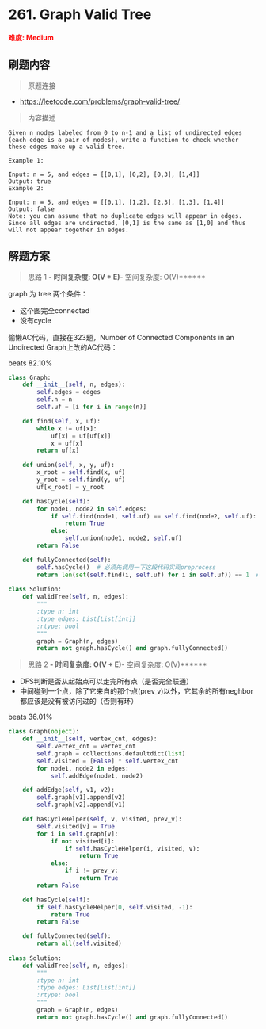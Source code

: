 # 261. Graph Valid Tree

**<font color=red>难度: Medium</font>**

## 刷题内容

> 原题连接

* https://leetcode.com/problems/graph-valid-tree/

> 内容描述

```
Given n nodes labeled from 0 to n-1 and a list of undirected edges (each edge is a pair of nodes), write a function to check whether these edges make up a valid tree.

Example 1:

Input: n = 5, and edges = [[0,1], [0,2], [0,3], [1,4]]
Output: true
Example 2:

Input: n = 5, and edges = [[0,1], [1,2], [2,3], [1,3], [1,4]]
Output: false
Note: you can assume that no duplicate edges will appear in edges. Since all edges are undirected, [0,1] is the same as [1,0] and thus will not appear together in edges.
```

## 解题方案

> 思路 1
******- 时间复杂度: O(V * E)******- 空间复杂度: O(V)******

graph 为 tree 两个条件：

- 这个图完全connected
- 没有cycle

偷懒AC代码，直接在323题，Number of Connected Components in an Undirected Graph上改的AC代码：

beats 82.10%

```python
class Graph:
    def __init__(self, n, edges):
        self.edges = edges
        self.n = n
        self.uf = [i for i in range(n)]

    def find(self, x, uf):
        while x != uf[x]:
            uf[x] = uf[uf[x]]
            x = uf[x]
        return uf[x]

    def union(self, x, y, uf):
        x_root = self.find(x, uf)
        y_root = self.find(y, uf)
        uf[x_root] = y_root

    def hasCycle(self):
        for node1, node2 in self.edges:
            if self.find(node1, self.uf) == self.find(node2, self.uf):  # cycle exists
                return True
            else:
                self.union(node1, node2, self.uf)
        return False

    def fullyConnected(self):
        self.hasCycle()  # 必须先调用一下这段代码实现preprocess
        return len(set(self.find(i, self.uf) for i in self.uf)) == 1  # fully connected
    
class Solution:
    def validTree(self, n, edges):
        """
        :type n: int
        :type edges: List[List[int]]
        :rtype: bool
        """
        graph = Graph(n, edges)
        return not graph.hasCycle() and graph.fullyConnected()
```

> 思路 2
******- 时间复杂度: O(V + E)******- 空间复杂度: O(V)******

- DFS判断是否从起始点可以走完所有点（是否完全联通）
- 中间碰到一个点，除了它来自的那个点(prev_v)以外，它其余的所有neghbor都应该是没有被访问过的（否则有环）

beats 36.01%

```python
class Graph(object):
    def __init__(self, vertex_cnt, edges):
        self.vertex_cnt = vertex_cnt
        self.graph = collections.defaultdict(list)
        self.visited = [False] * self.vertex_cnt
        for node1, node2 in edges:
            self.addEdge(node1, node2)

    def addEdge(self, v1, v2):
        self.graph[v1].append(v2)
        self.graph[v2].append(v1)

    def hasCycleHelper(self, v, visited, prev_v):
        self.visited[v] = True
        for i in self.graph[v]:
            if not visited[i]:
                if self.hasCycleHelper(i, visited, v):
                    return True
            else:
                if i != prev_v:
                    return True
        return False

    def hasCycle(self):
        if self.hasCycleHelper(0, self.visited, -1):
            return True
        return False

    def fullyConnected(self):
        return all(self.visited)
    
class Solution:
    def validTree(self, n, edges):
        """
        :type n: int
        :type edges: List[List[int]]
        :rtype: bool
        """
        graph = Graph(n, edges)
        return not graph.hasCycle() and graph.fullyConnected()
```





